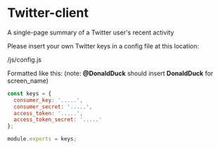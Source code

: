 # Twitter-client
A single-page summary of a Twitter user's recent activity


Please insert your own Twitter keys in a config file at this location:

/js/config.js

Formatted like this:  (note: **@DonaldDuck** should insert **DonaldDuck** for screen_name)

```javascript
const keys = {
  consumer_key: '.....',
  consumer_secret: '.....',
  access_token: '.....',
  access_token_secret: '.....'
};

module.exports = keys;
```
